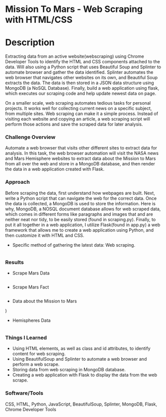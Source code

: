 # Mission To Mars - Web Scraping with HTML/CSS

# Description
Extracting data from an active website(webscraping) using Chrome Developer Tools to identify the HTML and CSS components attached to the data. Will also using a Python script that uses Beautiful Soup and Splinter to automate browser and gather the data identified. 
Splinter automates the web browser that navigates other websites on its own, and Beautiful Soup extracts the data. 
The data is then stored in a JSON data structure using MongoDB (a NoSQL Database).
Finally, build a web application using flask, which executes our scraping code and help update newest data on page.

On a smaller scale, web scraping automates tedious tasks for personal projects. It works well for collecting current news on a specific subject, from multiple sites. Web scraping can make it a simple process. Instead of visiting each website and copying an article, a web scraping script will perform those actions and save the scraped data for later analysis.

### Challenge Overview 
Automate a web browser that visits other different sites to extract data for analysis. In this task, the web browser automation will visit the NASA news and Mars Hemisphere websites to extract data about the Mission to Mars from all over the web and store in a MongoDB database, and then render the data in a web application created with Flask.

### Approach
Before scraping the data, first understand how webpages are built. Next, write a Python script that can navigate the web for the correct data. Once the data is collected, a MongoDB is used to store the information. Here is why, MongoDB, a NOSQL document database allows for web scraped data, which comes in different forms like paragraphs and images that and are neither neat nor tidy, to be easily stored (found in scraping.py). Finally, to put it all together in a web application, I utilize Flask(found in app.py) a web framework that allows me to create a web application using Python, and then customize it with HTML and CSS.

* Specific method of gathering the latest data: Web scraping. 

![]()

### Results

* Scrape Mars Data

![]()

* Scrape Mars Fact

![]()

* Data about the Mission to Mars

![]())

* Hemispheres Data

![]()



### Things I Learned
* Using HTML elements, as well as class and id attributes, to identify content for web scraping.
* Using BeautifulSoup and Splinter to automate a web browser and perform a web scrape.
* Storing data from web scraping in MongoDB database.
* Creating a web application with Flask to display the data from the web scrape.

### Software/Tools
CSS, HTML, Python, JavaScript, BeautifulSoup, Splinter, MongoDB, Flask, Chrome Developer Tools
